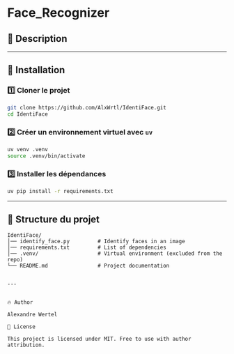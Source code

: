 # Face_Recognizer

## 📌 Description

---

## 🚀 Installation

### 1️⃣ Cloner le projet

```bash
git clone https://github.com/AlxWrtl/IdentiFace.git
cd IdentiFace
```

### 2️⃣ Créer un environnement virtuel avec `uv`

```bash
uv venv .venv
source .venv/bin/activate
```

### 3️⃣ Installer les dépendances

```bash
uv pip install -r requirements.txt
```

---

## 📂 Structure du projet

```
IdentiFace/
│── identify_face.py         # Identify faces in an image
│── requirements.txt         # List of dependencies
│── .venv/                   # Virtual environment (excluded from the repo)
└── README.md                # Project documentation


---


🔥 Author

Alexandre Wertel

📜 License

This project is licensed under MIT. Free to use with author attribution.
